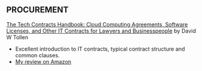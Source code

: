 <HTML>
   <HEAD>
   </HEAD>
   <BODY>
     <H2>PROCUREMENT</H2>
      <a href="https://www.amazon.fr/Tech-Contracts-Handbook-Agreements-Businesspeople/dp/1634251784">The Tech Contracts Handbook: Cloud Computing Agreements, Software Licenses, and Other IT Contracts for Lawyers and Businesspeople</a> by David W Tollen
      <UL>
         <LI>Excellent introduction to IT contracts, typical contract structure and common clauses.</LI>
         <LI><a href="https://www.amazon.fr/review/R2USGTO1C9KBRC/ref=cm_cr_srp_d_rdp_perm?ie=UTF8">My review on Amazon</a></LI>
      </UL>
  </BODY>
<HTML>



